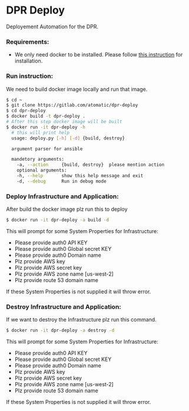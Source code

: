 # DPR Deploy

Deployement Automation for the DPR.

### Requirements:

- We only need docker to be installed. Please follow [this instruction](https://docs.docker.com/engine/installation/) for installation.

### Run instruction:
We need to build docker image locally and run that image.
```bash
$ cd ~
$ git clone https://gitlab.com/atomatic/dpr-deploy
$ cd dpr-deploy
$ docker build -t dpr-deploy .
# After this step docker image will be built
$ docker run -it dpr-deploy -h
  # this will print help
  usage: deploy.py [-h] [-d] {build, destroy}

  argument parser for ansible

  mandetory arguments:
    -a, --action     {build, destroy}  please mention action
    optional arguments:
    -h, --help       show this help message and exit
    -d, --debug      Run in debug mode
```

### Deploy Infrastructure and Application:
After build the docker image plz run this to deploy
```bash
$ docker run -it dpr-deploy -a build -d
```
This will prompt for some System Properties for Infrastructure:
- Please provide auth0 API KEY
- Please provide auth0 Global secret KEY
- Please provide auth0 Domain name
- Plz provide AWS key
- Plz provide AWS secret key
- Plz provide AWS zone name [us-west-2]
- Plz provide route 53 domain name

If these System Properties is not supplied it will throw error.

### Destroy Infrastructure and Application:
If we want to destroy the Infrastructure plz run this command.
```bash
$ docker run -it dpr-deploy -a destroy -d
```
This will prompt for some System Properties for Infrastructure:
- Please provide auth0 API KEY
- Please provide auth0 Global secret KEY
- Please provide auth0 Domain name
- Plz provide AWS key
- Plz provide AWS secret key
- Plz provide AWS zone name [us-west-2]
- Plz provide route 53 domain name

If these System Properties is not supplied it will throw error.
